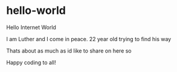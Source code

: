 # hello-world

Hello Internet World 

I am Luther and I come in peace. 
22 year old trying to find his way 

Thats about as much as id like to share on here so 

Happy coding to all!
